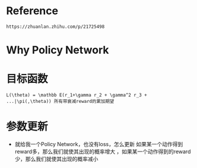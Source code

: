 # Reference
    https://zhuanlan.zhihu.com/p/21725498
# Why Policy Network
    
# 目标函数

    L(\theta) = \mathbb E(r_1+\gamma r_2 + \gamma^2 r_3 + ...|\pi(,\theta)) 所有带衰减reward的累加期望
# 参数更新
- 就给我一个Policy Network，也没有loss，怎么更新
    如果某一个动作得到reward多，那么我们就使其出现的概率增大
    ，如果某一个动作得到的reward少，那么我们就使其出现的概率减小